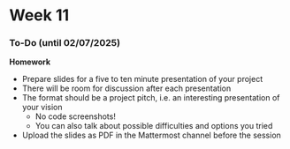 # Week 11

### To-Do (until 02/07/2025)

**Homework**

* Prepare slides for a five to ten minute presentation of your project
* There will be room for discussion after each presentation
* The format should be a project pitch, i.e. an interesting presentation of your vision
  * No code screenshots!
  * You can also talk about possible difficulties and options you tried
* Upload the slides as PDF in the Mattermost channel before the session
